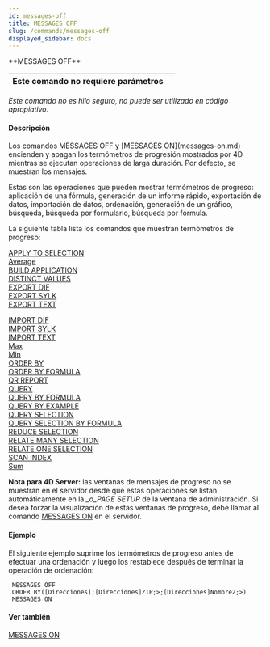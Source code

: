 ```yaml
---
id: messages-off
title: MESSAGES OFF
slug: /commands/messages-off
displayed_sidebar: docs
---
```


<!--REF #_command_.MESSAGES OFF.Syntax-->**MESSAGES OFF**<!-- END REF-->
<!--REF #_command_.MESSAGES OFF.Params-->
| Este comando no requiere parámetros |  |
| --- | --- |

<!-- END REF-->

*Este comando no es hilo seguro, no puede ser utilizado en código apropiativo.*


#### Descripción 

<!--REF #_command_.MESSAGES OFF.Summary-->Los comandos MESSAGES OFF y [MESSAGES ON](messages-on.md) encienden y apagan los termómetros de progresión mostrados por 4D mientras se ejecutan operaciones de larga duración.<!-- END REF--> Por defecto, se muestran los mensajes. 

Estas son las operaciones que pueden mostrar termómetros de progreso: aplicación de una fórmula, generación de un informe rápido, exportación de datos, importación de datos, ordenación, generación de un gráfico, búsqueda, búsqueda por formulario, búsqueda por fórmula.

La siguiente tabla lista los comandos que muestran termómetros de progreso:

[APPLY TO SELECTION](apply-to-selection.md)  
[Average](average.md)  
[BUILD APPLICATION](build-application.md)  
[DISTINCT VALUES](distinct-values.md)  
[EXPORT DIF](export-dif.md)  
[EXPORT SYLK](export-sylk.md)  
[EXPORT TEXT](export-text.md)  
  
[IMPORT DIF](import-dif.md)  
[IMPORT SYLK](import-sylk.md)  
[IMPORT TEXT](import-text.md)  
[Max](max.md)  
[Min](min.md)  
[ORDER BY](order-by.md)  
[ORDER BY FORMULA](order-by-formula.md)  
[QR REPORT](qr-report.md)  
[QUERY](query.md)  
[QUERY BY FORMULA](query-by-formula.md)  
[QUERY BY EXAMPLE](query-by-example.md)  
[QUERY SELECTION](query-selection.md)  
[QUERY SELECTION BY FORMULA](query-selection-by-formula.md)  
[REDUCE SELECTION](reduce-selection.md)  
[RELATE MANY SELECTION](relate-many-selection.md)  
[RELATE ONE SELECTION](relate-one-selection.md)  
[SCAN INDEX](scan-index.md)  
[Sum](sum.md)

**Nota para 4D Server:** las ventanas de mensajes de progreso no se muestran en el servidor desde que estas operaciones se listan automáticamente en la *\_o\_PAGE SETUP* de la ventana de administración. Si desea forzar la visualización de estas ventanas de progreso, debe llamar al comando [MESSAGES ON](messages-on.md) en el servidor. 

#### Ejemplo 

El siguiente ejemplo suprime los termómetros de progreso antes de efectuar una ordenación y luego los restablece después de terminar la operación de ordenación:

```4d
 MESSAGES OFF
 ORDER BY([Direcciones];[Direcciones]ZIP;>;[Direcciones]Nombre2;>)
 MESSAGES ON
```

#### Ver también 

[MESSAGES ON](messages-on.md)  